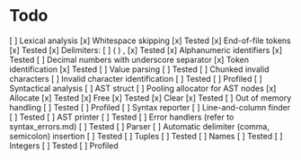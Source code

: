 # Todo

[ ] Lexical analysis
    [x] Whitespace skipping
        [x] Tested
    [x] End-of-file tokens
        [x] Tested
    [x] Delimiters: [ ] ( ) ,
        [x] Tested
    [x] Alphanumeric identifiers
        [x] Tested
    [ ] Decimal numbers with underscore separator
        [x] Token identification
            [x] Tested
        [ ] Value parsing
            [ ] Tested
    [ ] Chunked invalid characters
        [ ] Invalid character identification
            [ ] Tested
    [ ] Profiled
[ ] Syntactical analysis
    [ ] AST struct
    [ ] Pooling allocator for AST nodes
        [x] Allocate
            [x] Tested
        [x] Free
            [x] Tested
        [x] Clear
            [x] Tested
        [ ] Out of memory handling
            [ ] Tested
        [ ] Profiled
    [ ] Syntax reporter
        [ ] Line-and-column finder
            [ ] Tested
        [ ] AST printer
            [ ] Tested
        [ ] Error handlers (refer to syntax_errors.md)
            [ ] Tested
    [ ] Parser
        [ ] Automatic delimiter (comma, semicolon) insertion
            [ ] Tested
        [ ] Tuples
            [ ] Tested
        [ ] Names
            [ ] Tested
        [ ] Integers
            [ ] Tested
        [ ] Profiled
